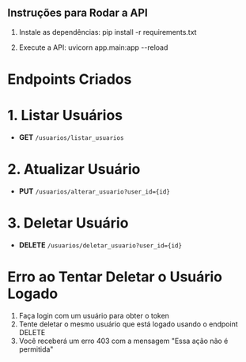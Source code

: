 
## Instruções para Rodar a API

1. Instale as dependências:
pip install -r requirements.txt

2. Execute a API:
uvicorn app.main:app --reload


# Endpoints Criados
# 1. Listar Usuários
- **GET** `/usuarios/listar_usuarios`

# 2. Atualizar Usuário
- **PUT** `/usuarios/alterar_usuario?user_id={id}`

# 3. Deletar Usuário
- **DELETE** `/usuarios/deletar_usuario?user_id={id}`

# Erro ao Tentar Deletar o Usuário Logado

1. Faça login com um usuário para obter o token
2. Tente deletar o mesmo usuário que está logado usando o endpoint DELETE
3. Você receberá um erro 403 com a mensagem "Essa ação não é permitida"

